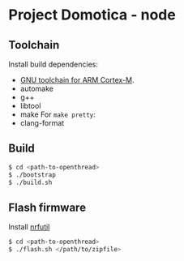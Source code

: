 # Project Domotica - node

## Toolchain

Install build dependencies:
 - [GNU toolchain for ARM Cortex-M][gnu-toolchain].
 - automake
 - g++
 - libtool
 - make
For `make pretty`:
 - clang-format

[gnu-toolchain]: https://developer.arm.com/open-source/gnu-toolchain/gnu-rm/downloads

## Build

```bash
$ cd <path-to-openthread>
$ ./bootstrap
$ ./build.sh
```

## Flash firmware

Install [nrfutil](https://github.com/NordicSemiconductor/pc-nrfutil)

```bash
$ cd <path-to-openthread>
$ ./flash.sh </path/to/zipfile>
```
